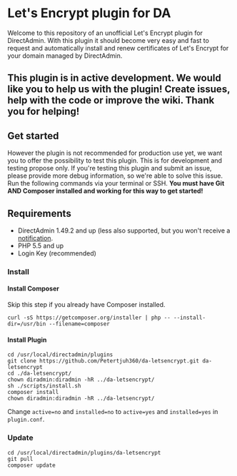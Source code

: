 # Let's Encrypt plugin for DA
Welcome to this repository of an unofficial Let's Encrypt plugin for DirectAdmin. With this plugin it should become very easy and fast to request and automatically install and renew certificates of Let's Encrypt for your domain managed by DirectAdmin.

## This plugin is in active development. We would like you to help us with the plugin! Create issues, help with the code or improve the wiki. Thank you for helping!

## Get started
However the plugin is not recommended for production use yet, we want you to offer the possibility to test this plugin. This is for development and testing propose only. If you're testing this plugin and submit an issue, please provide more debug information, so we're able to solve this issue. Run the following commands via your terminal or SSH. **You must have Git AND Composer installed and working for this way to get started!**

## Requirements
- DirectAdmin 1.49.2 and up (less also supported, but you won't receive a [notification](https://www.directadmin.com/features.php?id=1829).
- PHP 5.5 and up
- Login Key (recommended)

### Install
#### Install Composer
Skip this step if you already have Composer installed.  
```
curl -sS https://getcomposer.org/installer | php -- --install-dir=/usr/bin --filename=composer
```
#### Install Plugin
```
cd /usr/local/directadmin/plugins
git clone https://github.com/Petertjuh360/da-letsencrypt.git da-letsencrypt
cd ./da-letsencrypt/
chown diradmin:diradmin -hR ../da-letsencrypt/
sh ./scripts/install.sh
composer install
chown diradmin:diradmin -hR ../da-letsencrypt/
```
Change `active=no` and `installed=no` to `active=yes` and `installed=yes` in `plugin.conf`.  

### Update
```
cd /usr/local/directadmin/plugins/da-letsencrypt
git pull
composer update
```
